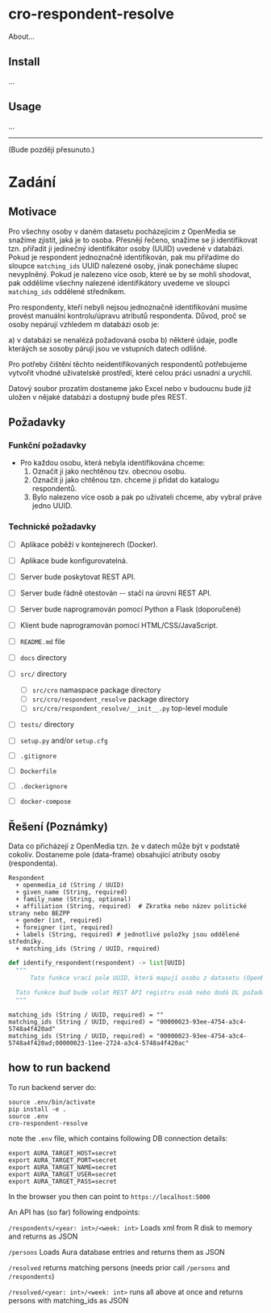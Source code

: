 # cro-respondent-resolve

About&hellip;

## Install

...

## Usage

...

--- 

(Bude později přesunuto.)

# Zadání

## Motivace

Pro všechny osoby v daném datasetu pocházejícim z OpenMedia se snažíme zjistit, jaká je to osoba. Přesněji řečeno, snažíme se ji identifikovat tzn. přiřadit ji jedinečný identifikátor osoby (UUID) uvedené v databázi. Pokud je respondent jednoznačně identifikován, pak mu přiřadíme do sloupce `matching_ids` UUID nalezené osoby, jinak ponecháme slupec nevyplněný. Pokud je nalezeno více osob, které se by se mohli shodovat,
pak oddělíme všechny nalezené identifikátory uvedeme ve sloupci `matching_ids` oddělené středníkem.

Pro respondenty, kteří nebyli nejsou jednoznačně identifikováni musíme provést manuální kontrolu/úpravu atributů respondenta. Důvod, proč se osoby nepárují vzhledem m databázi osob je:

a) v databázi se nenalézá požadovaná osoba
b) některé údaje, podle kteráých se sosoby párují jsou ve vstupních datech odlišné.

Pro potřeby čištění těchto neidentifikovaných respondentů potřebujeme vytvořit vhodné uživatelské prostředí, které celou práci usnadní a urychlí.

Datový soubor prozatím dostaneme jako Excel nebo v budoucnu bude již uložen v nějaké databázi a dostupný bude přes REST.

## Požadavky

### Funkční požadavky

- Pro každou osobu, která nebyla identifikována chceme:
  1. Označit ji jako nechtěnou tzv. obecnou osobu.
  2. Označit ji jako chtěnou tzn. chceme ji přidat do katalogu respondentů.
  3. Bylo nalezeno více osob a pak po uživateli chceme, aby vybral práve jedno UUID.

### Technické požadavky

- [ ] Aplikace poběží v kontejnerech (Docker).
- [ ] Aplikace bude konfigurovatelná.
- [ ] Server bude poskytovat REST API.
- [ ] Server bude řádně otestován -- stačí na úrovni REST API.
- [ ] Server bude naprogramován pomocí Python a Flask (doporučené)
- [ ] Klient bude naprogramován pomocí HTML/CSS/JavaScript.

- [ ] `README.md` file
- [ ] `docs` directory
- [ ] `src/` directory
  - [ ] `src/cro` namaspace package directory
  - [ ] `src/cro/respondent_resolve` package directory
  - [ ] `src/cro/respondent_resolve/__init__.py` top-level module
- [ ] `tests/` directory
- [ ] `setup.py` and/or `setup.cfg`
- [ ] `.gitignore`
- [ ] `Dockerfile`

- [ ] `.dockerignore`
- [ ] `docker-compose`

## Řešení (Poznámky)

Data co přicházejí z OpenMedia tzn. že v datech může být v podstatě cokoliv.
Dostaneme pole (data-frame) obsahující atributy osoby (respondenta).

```
Respondent
  + openmedia_id (String / UUID)
  + given_name (String, required)
  + family_name (String, optional)
  + affiliation (String, required)  # Zkratka nebo název politické strany nebo BEZPP
  + gender (int, required)
  + foreigner (int, required)
  + labels (String, required) # jednotlivé položky jsou oddělené středníky.
  + matching_ids (String / UUID, required)
```

```python
def identify_respondent(respondent) -> list[UUID]
  """
      Tato funkce vrací pole UUID, která mapují osobu z datasetu (OpenMedia) na osobu v katalogu (registru) osob.

  Tato funkce buď bude volat REST API registru osob nebo dodá DL požadovaný databázový dotaz.
  """
```

```
matching_ids (String / UUID, required) = ""
matching_ids (String / UUID, required) = "00000023-93ee-4754-a3c4-5748a4f420ad"
matching_ids (String / UUID, required) = "00000023-93ee-4754-a3c4-5748a4f420ad;00000023-11ee-2724-a3c4-5748a4f420ac"
```


## how to run backend


To run backend server do:

```
source .env/bin/activate
pip install -e .
source .env
cro-respondent-resolve
```

note the `.env` file, which contains following DB connection details:

```
export AURA_TARGET_HOST=secret
export AURA_TARGET_PORT=secret
export AURA_TARGET_NAME=secret
export AURA_TARGET_USER=secret
export AURA_TARGET_PASS=secret
```


In the browser you then can point to `https://localhost:5000`

An API has (so far) following endpoints:

`/respondents/<year: int>/<week: int>`
Loads xml from R disk to memory and returns as JSON

`/persons`
Loads Aura database entries and returns them as JSON

`/resolved`
returns matching persons (needs prior call `/persons` and `/respondents`)

`/resolved/<year: int>/<week: int>`
runs all above at once and returns persons with matching_ids as JSON
